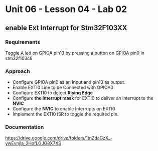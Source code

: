 # Unit 06 - Lesson 04 - Lab 02  
## **enable Ext Interrupt for Stm32F103XX**  

### **Requirements**  
Toggle A led on GPIOA pin13 by pressing a button on GPIOA pin0 in stm32f103c6

### **Approach**  
- Configure GPIOA pin0 as an Input and pin13 as output.
- Enable EXTI0 Line to be Connected with GPIOA0
- Configure EXTI0 to detect **Rising Edge**
- Configure **the Interrupt mask** for EXTI0 to deliver an interrupt to the **NVIC**
- Configure the **NVIC** to enable Interrupts on EXTI0
- Implement the EXTI0 ISR to toggle the required pin.
### **Documentation**  
https://drive.google.com/drive/folders/1tnZdaGzX_-ywEvnjla_2HofLGJG8X7XS
